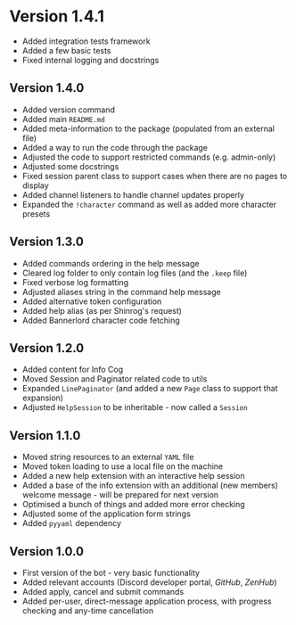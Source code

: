 # Version 1.4.1
- Added integration tests framework
- Added a few basic tests
- Fixed internal logging and docstrings

## Version 1.4.0
- Added version command
- Added main `README.md`
- Added meta-information to the package (populated from an external file)
- Added a way to run the code through the package
- Adjusted the code to support restricted commands (e.g. admin-only)
- Adjusted some docstrings
- Fixed session parent class to support cases when there are no pages to display
- Added channel listeners to handle channel updates properly
- Expanded the `!character` command as well as added more character presets

## Version 1.3.0
- Added commands ordering in the help message
- Cleared log folder to only contain log files (and the `.keep` file)
- Fixed verbose log formatting
- Adjusted aliases string in the command help message
- Added alternative token configuration
- Added help alias (as per Shinrog's request)
- Added Bannerlord character code fetching

## Version 1.2.0
- Added content for Info Cog
- Moved Session and Paginator related code to utils
- Expanded `LinePaginator` (and added a new `Page` class to support that expansion)
- Adjusted `HelpSession` to be inheritable - now called a `Session`

## Version 1.1.0
 - Moved string resources to an external `YAML` file
 - Moved token loading to use a local file on the machine
 - Added a new help extension with an interactive help session
 - Added a base of the info extension with an additional (new members) welcome message - will be prepared for next version
 - Optimised a bunch of things and added more error checking
 - Adjusted some of the application form strings
 - Added `pyyaml` dependency

## Version 1.0.0
 - First version of the bot - very basic functionality
 - Added relevant accounts (Discord developer portal, *GitHub*, *ZenHub*)
 - Added apply, cancel and submit commands
 - Added per-user, direct-message application process, with progress checking and any-time cancellation